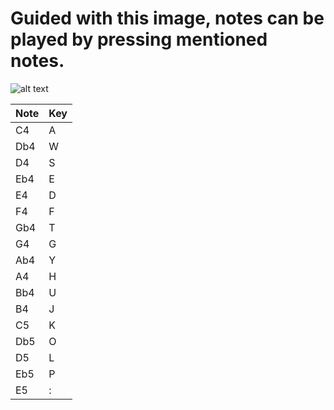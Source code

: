 # Guided with this image, notes can be played by pressing mentioned notes.

![alt text](https://upload.wikimedia.org/wikipedia/commons/thumb/d/da/KB_United_States.svg/1920px-KB_United_States.svg.png)

Note|Key
---|---
C4|A
Db4|W
D4|S
Eb4|E
E4|D
F4|F
Gb4|T
G4|G
Ab4|Y
A4|H
Bb4|U
B4|J
C5|K
Db5|O
D5|L
Eb5|P
E5|: